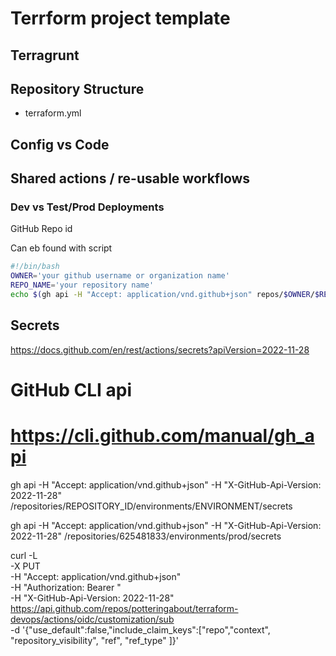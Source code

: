 # Terrform project template



## Terragrunt

## Repository Structure

* terraform.yml



## Config vs Code


## Shared actions / re-usable workflows

### Dev vs Test/Prod Deployments


GitHub Repo id

Can eb  found with script

```bash
#!/bin/bash
OWNER='your github username or organization name'
REPO_NAME='your repository name'    
echo $(gh api -H "Accept: application/vnd.github+json" repos/$OWNER/$REPO_NAME) | jq .id
```
## Secrets

https://docs.github.com/en/rest/actions/secrets?apiVersion=2022-11-28



# GitHub CLI api
# https://cli.github.com/manual/gh_api

gh api -H "Accept: application/vnd.github+json" -H "X-GitHub-Api-Version: 2022-11-28" /repositories/REPOSITORY_ID/environments/ENVIRONMENT/secrets

gh api -H "Accept: application/vnd.github+json" -H "X-GitHub-Api-Version: 2022-11-28" /repositories/625481833/environments/prod/secrets




curl -L \
  -X PUT \
  -H "Accept: application/vnd.github+json" \
  -H "Authorization: Bearer <YOUR-TOKEN>"\
  -H "X-GitHub-Api-Version: 2022-11-28" \
  https://api.github.com/repos/potteringabout/terraform-devops/actions/oidc/customization/sub \
  -d '{"use_default":false,"include_claim_keys":["repo","context", "repository_visibility", "ref", "ref_type" ]}'